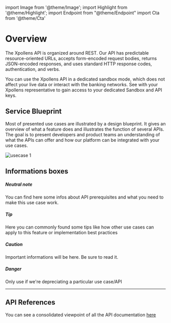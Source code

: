 import Image from '@theme/Image';
import Highlight from '@theme/Highlight';
import Endpoint from "@theme/Endpoint"
import Cta from '@theme/Cta'

# Overview

The Xpollens API is organized around REST. Our API has predictable resource-oriented URLs, accepts form-encoded request bodies, returns JSON-encoded responses, and uses standard HTTP response codes, authentication, and verbs.

You can use the Xpollens API in a dedicated sandbox mode, which does not affect your live data or interact with the banking networks.
See with your Xpollens representative to gain access to your dedicated Sandbox and API keys.

## Service Blueprint

Most of presented use cases are illustrated by a design blueprint. It gives an overview of what a feature does and illustrates the function of several APIs.
The goal is to present developers and product teams an understanding of what the APIs can offer and how our platform can be integrated with your use cases.

<Image src="docs/Overview-example.png" alt="usecase 1"/>

## Informations boxes

<Highlight>

##### Neutral note

You can find here some infos about API prerequisites and what you need to make this use case work.
  
</Highlight>

<Highlight type="tip">

##### Tip

Here you can commonly found some tips like how other use cases can apply to this feature or implementation best practices
  
</Highlight>

<Highlight type="caution">

##### Caution

Important informations will be here. Be sure to read it.
</Highlight>

<Highlight type="danger">

##### Danger

Only use if we're depreciating a particular use case/API
</Highlight>

---

## API References

You can see a consolidated viewpoint of all the API documentation [here](/api/Core/)


